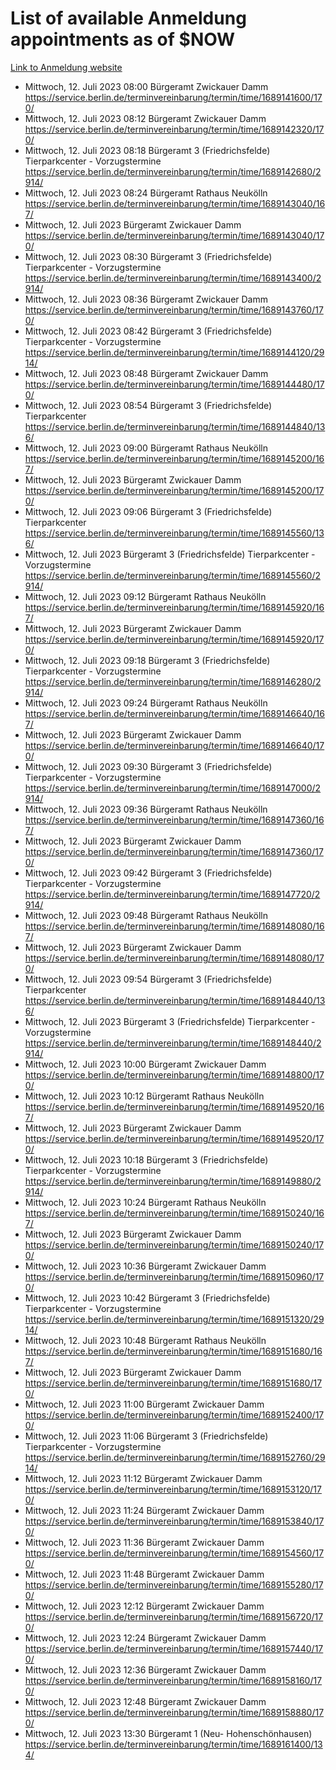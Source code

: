 # List of available Anmeldung appointments as of $NOW
[Link to Anmeldung website](https://service.berlin.de/terminvereinbarung/termin/tag.php?termin=1&anliegen[]=120686&dienstleisterlist=122210,122217,327316,122219,327312,122227,327314,122231,327346,122243,327348,122254,122252,329742,122260,329745,122262,329748,122271,327278,122273,327274,122277,327276,330436,122280,327294,122282,327290,122284,327292,122291,327270,122285,327266,122286,327264,122296,327268,150230,329760,122297,327286,122294,327284,122312,329763,122314,329775,122304,327330,122311,327334,122309,327332,317869,122281,327352,122279,329772,122283,122276,327324,122274,327326,122267,329766,122246,327318,122251,327320,122257,327322,122208,327298,122226,327300&herkunft=http%3A%2F%2Fservice.berlin.de%2Fdienstleistung%2F120686%2F)
- Mittwoch, 12. Juli 2023 08:00 Bürgeramt Zwickauer Damm https://service.berlin.de/terminvereinbarung/termin/time/1689141600/170/
- Mittwoch, 12. Juli 2023 08:12 Bürgeramt Zwickauer Damm https://service.berlin.de/terminvereinbarung/termin/time/1689142320/170/
- Mittwoch, 12. Juli 2023 08:18 Bürgeramt 3 (Friedrichsfelde) Tierparkcenter - Vorzugstermine https://service.berlin.de/terminvereinbarung/termin/time/1689142680/2914/
- Mittwoch, 12. Juli 2023 08:24 Bürgeramt Rathaus Neukölln https://service.berlin.de/terminvereinbarung/termin/time/1689143040/167/
- Mittwoch, 12. Juli 2023  Bürgeramt Zwickauer Damm https://service.berlin.de/terminvereinbarung/termin/time/1689143040/170/
- Mittwoch, 12. Juli 2023 08:30 Bürgeramt 3 (Friedrichsfelde) Tierparkcenter - Vorzugstermine https://service.berlin.de/terminvereinbarung/termin/time/1689143400/2914/
- Mittwoch, 12. Juli 2023 08:36 Bürgeramt Zwickauer Damm https://service.berlin.de/terminvereinbarung/termin/time/1689143760/170/
- Mittwoch, 12. Juli 2023 08:42 Bürgeramt 3 (Friedrichsfelde) Tierparkcenter - Vorzugstermine https://service.berlin.de/terminvereinbarung/termin/time/1689144120/2914/
- Mittwoch, 12. Juli 2023 08:48 Bürgeramt Zwickauer Damm https://service.berlin.de/terminvereinbarung/termin/time/1689144480/170/
- Mittwoch, 12. Juli 2023 08:54 Bürgeramt 3 (Friedrichsfelde) Tierparkcenter https://service.berlin.de/terminvereinbarung/termin/time/1689144840/136/
- Mittwoch, 12. Juli 2023 09:00 Bürgeramt Rathaus Neukölln https://service.berlin.de/terminvereinbarung/termin/time/1689145200/167/
- Mittwoch, 12. Juli 2023  Bürgeramt Zwickauer Damm https://service.berlin.de/terminvereinbarung/termin/time/1689145200/170/
- Mittwoch, 12. Juli 2023 09:06 Bürgeramt 3 (Friedrichsfelde) Tierparkcenter https://service.berlin.de/terminvereinbarung/termin/time/1689145560/136/
- Mittwoch, 12. Juli 2023  Bürgeramt 3 (Friedrichsfelde) Tierparkcenter - Vorzugstermine https://service.berlin.de/terminvereinbarung/termin/time/1689145560/2914/
- Mittwoch, 12. Juli 2023 09:12 Bürgeramt Rathaus Neukölln https://service.berlin.de/terminvereinbarung/termin/time/1689145920/167/
- Mittwoch, 12. Juli 2023  Bürgeramt Zwickauer Damm https://service.berlin.de/terminvereinbarung/termin/time/1689145920/170/
- Mittwoch, 12. Juli 2023 09:18 Bürgeramt 3 (Friedrichsfelde) Tierparkcenter - Vorzugstermine https://service.berlin.de/terminvereinbarung/termin/time/1689146280/2914/
- Mittwoch, 12. Juli 2023 09:24 Bürgeramt Rathaus Neukölln https://service.berlin.de/terminvereinbarung/termin/time/1689146640/167/
- Mittwoch, 12. Juli 2023  Bürgeramt Zwickauer Damm https://service.berlin.de/terminvereinbarung/termin/time/1689146640/170/
- Mittwoch, 12. Juli 2023 09:30 Bürgeramt 3 (Friedrichsfelde) Tierparkcenter - Vorzugstermine https://service.berlin.de/terminvereinbarung/termin/time/1689147000/2914/
- Mittwoch, 12. Juli 2023 09:36 Bürgeramt Rathaus Neukölln https://service.berlin.de/terminvereinbarung/termin/time/1689147360/167/
- Mittwoch, 12. Juli 2023  Bürgeramt Zwickauer Damm https://service.berlin.de/terminvereinbarung/termin/time/1689147360/170/
- Mittwoch, 12. Juli 2023 09:42 Bürgeramt 3 (Friedrichsfelde) Tierparkcenter - Vorzugstermine https://service.berlin.de/terminvereinbarung/termin/time/1689147720/2914/
- Mittwoch, 12. Juli 2023 09:48 Bürgeramt Rathaus Neukölln https://service.berlin.de/terminvereinbarung/termin/time/1689148080/167/
- Mittwoch, 12. Juli 2023  Bürgeramt Zwickauer Damm https://service.berlin.de/terminvereinbarung/termin/time/1689148080/170/
- Mittwoch, 12. Juli 2023 09:54 Bürgeramt 3 (Friedrichsfelde) Tierparkcenter https://service.berlin.de/terminvereinbarung/termin/time/1689148440/136/
- Mittwoch, 12. Juli 2023  Bürgeramt 3 (Friedrichsfelde) Tierparkcenter - Vorzugstermine https://service.berlin.de/terminvereinbarung/termin/time/1689148440/2914/
- Mittwoch, 12. Juli 2023 10:00 Bürgeramt Zwickauer Damm https://service.berlin.de/terminvereinbarung/termin/time/1689148800/170/
- Mittwoch, 12. Juli 2023 10:12 Bürgeramt Rathaus Neukölln https://service.berlin.de/terminvereinbarung/termin/time/1689149520/167/
- Mittwoch, 12. Juli 2023  Bürgeramt Zwickauer Damm https://service.berlin.de/terminvereinbarung/termin/time/1689149520/170/
- Mittwoch, 12. Juli 2023 10:18 Bürgeramt 3 (Friedrichsfelde) Tierparkcenter - Vorzugstermine https://service.berlin.de/terminvereinbarung/termin/time/1689149880/2914/
- Mittwoch, 12. Juli 2023 10:24 Bürgeramt Rathaus Neukölln https://service.berlin.de/terminvereinbarung/termin/time/1689150240/167/
- Mittwoch, 12. Juli 2023  Bürgeramt Zwickauer Damm https://service.berlin.de/terminvereinbarung/termin/time/1689150240/170/
- Mittwoch, 12. Juli 2023 10:36 Bürgeramt Zwickauer Damm https://service.berlin.de/terminvereinbarung/termin/time/1689150960/170/
- Mittwoch, 12. Juli 2023 10:42 Bürgeramt 3 (Friedrichsfelde) Tierparkcenter - Vorzugstermine https://service.berlin.de/terminvereinbarung/termin/time/1689151320/2914/
- Mittwoch, 12. Juli 2023 10:48 Bürgeramt Rathaus Neukölln https://service.berlin.de/terminvereinbarung/termin/time/1689151680/167/
- Mittwoch, 12. Juli 2023  Bürgeramt Zwickauer Damm https://service.berlin.de/terminvereinbarung/termin/time/1689151680/170/
- Mittwoch, 12. Juli 2023 11:00 Bürgeramt Zwickauer Damm https://service.berlin.de/terminvereinbarung/termin/time/1689152400/170/
- Mittwoch, 12. Juli 2023 11:06 Bürgeramt 3 (Friedrichsfelde) Tierparkcenter - Vorzugstermine https://service.berlin.de/terminvereinbarung/termin/time/1689152760/2914/
- Mittwoch, 12. Juli 2023 11:12 Bürgeramt Zwickauer Damm https://service.berlin.de/terminvereinbarung/termin/time/1689153120/170/
- Mittwoch, 12. Juli 2023 11:24 Bürgeramt Zwickauer Damm https://service.berlin.de/terminvereinbarung/termin/time/1689153840/170/
- Mittwoch, 12. Juli 2023 11:36 Bürgeramt Zwickauer Damm https://service.berlin.de/terminvereinbarung/termin/time/1689154560/170/
- Mittwoch, 12. Juli 2023 11:48 Bürgeramt Zwickauer Damm https://service.berlin.de/terminvereinbarung/termin/time/1689155280/170/
- Mittwoch, 12. Juli 2023 12:12 Bürgeramt Zwickauer Damm https://service.berlin.de/terminvereinbarung/termin/time/1689156720/170/
- Mittwoch, 12. Juli 2023 12:24 Bürgeramt Zwickauer Damm https://service.berlin.de/terminvereinbarung/termin/time/1689157440/170/
- Mittwoch, 12. Juli 2023 12:36 Bürgeramt Zwickauer Damm https://service.berlin.de/terminvereinbarung/termin/time/1689158160/170/
- Mittwoch, 12. Juli 2023 12:48 Bürgeramt Zwickauer Damm https://service.berlin.de/terminvereinbarung/termin/time/1689158880/170/
- Mittwoch, 12. Juli 2023 13:30 Bürgeramt 1 (Neu- Hohenschönhausen) https://service.berlin.de/terminvereinbarung/termin/time/1689161400/134/
